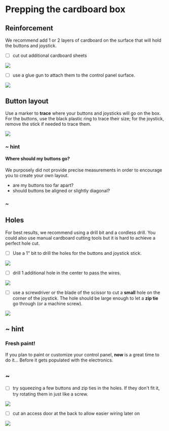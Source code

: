 # Prepping the cardboard box

## Reinforcement

We recommend add 1 or 2 layers of cardboard on the surface that will hold the buttons and joystick.

- [ ] cut out additional cardboard sheets 

![](/static/hardware/rpi/cardboard-control-panel/cardboardlayers.jpg)

- [ ] use a glue gun to attach them to the control panel surface.

![](/static/hardware/rpi/cardboard-control-panel/sandwich.jpg)


## Button layout

Use a marker to **trace** where your buttons and joysticks will go on the box. 
For the buttons, use the black plastic ring to trace their size; for the joystick, remove the stick if needed to trace them.

![](/static/hardware/rpi/cardboard-control-panel/layout.jpg)

### ~ hint

#### Where should my buttons go?

We purposely did not provide precise measurements in order to encourage you to create your own layout.

* are my buttons too far apart?
* should buttons be aligned or slightly diagonal?

### ~

## Holes

For best results, we recommend using a drill bit and a cordless drill. You could also use manual cardboard
cutting tools but it is hard to achieve a perfect hole cut.

- [ ] Use a 1" bit to drill the holes for the buttons and joystick stick. 

![](/static/hardware/rpi/cardboard-control-panel/oneinchdrill.jpg)

- [ ] drill 1 additional hole in the center to pass the wires.

![](/static/hardware/rpi/cardboard-control-panel/layoutholes.jpg)

- [ ] use a screwdriver or the blade of the scissor to cut a **small** hole on the corner of the joystick.
The hole should be large enough to let a **zip tie** go through (or a machine screw).

![](/static/hardware/rpi/cardboard-control-panel/joystickdrill.jpg)

## ~ hint

### Fresh paint!

If you plan to paint or customize your control panel, **now** is a great time to do it... Before it gets populated with the electronics.

## ~

- [ ] try squeezing a few buttons and zip ties in the holes. If they don't fit it, try rotating them in just like a screw.

![](/static/hardware/rpi/cardboard-control-panel/squeeze.jpg)

- [ ] cut an access door at the back to allow easier wiring later on

![](/static/hardware/rpi/cardboard-control-panel/backdoor.jpg)

